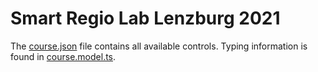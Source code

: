 # Smart Regio Lab Lenzburg 2021

The [course.json](files/course.json) file contains all available controls. Typing information is found in [course.model.ts](files/course.model.ts).
